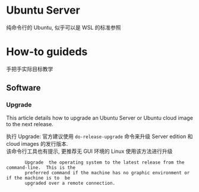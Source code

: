 # Ubuntu Server

纯命令行的 Ubuntu, 似乎可以是 WSL 的标准参照




# How-to guideds 

手把手实际目标教学


## Software


### Upgrade

This article details how to upgrade an Ubuntu Server or Ubuntu cloud image to the next release.






执行 Upgrade:
官方建议使用 `do-release-upgrade` 命令来升级 Server edition 和 cloud images 的发行版本.  
该命令行工具也有提示, 更推荐无 GUI 环境的 Linux 使用该方法进行升级
```
       Upgrade  the operating system to the latest release from the command-line.  This is the
       preferred command if the machine has no graphic environment or if the machine is to  be
       upgraded over a remote connection.
```
